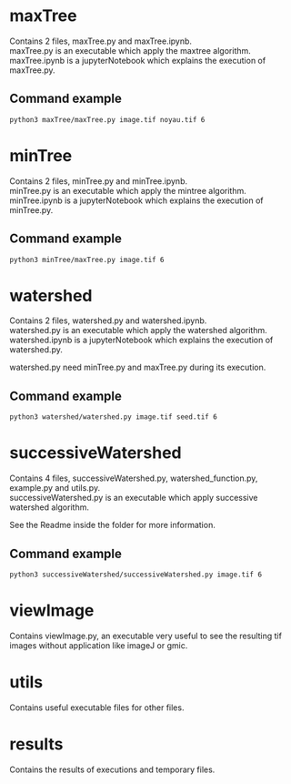 # maxTree

Contains 2 files, maxTree.py and maxTree.ipynb.\
maxTree.py is an executable which apply the maxtree algorithm.\
maxTree.ipynb is a jupyterNotebook which explains the execution of maxTree.py.

 Command example
 --------------------------------------------------------
 `python3 maxTree/maxTree.py image.tif noyau.tif 6`


# minTree

Contains 2 files, minTree.py and minTree.ipynb.\
minTree.py is an executable which apply the mintree algorithm.\
minTree.ipynb is a jupyterNotebook which explains the execution of minTree.py.

 Command example
 --------------------------------------------------------
 `python3 minTree/maxTree.py image.tif 6`


# watershed

Contains 2 files, watershed.py and watershed.ipynb.\
watershed.py is an executable which apply the watershed algorithm.\
watershed.ipynb is a jupyterNotebook which explains the execution of watershed.py.

watershed.py need minTree.py and maxTree.py during its execution.

 Command example
 --------------------------------------------------------
 `python3 watershed/watershed.py image.tif seed.tif 6`


# successiveWatershed

Contains 4 files, successiveWatershed.py, watershed_function.py, example.py and utils.py.\
successiveWatershed.py is an executable which apply successive watershed algorithm.

See the Readme inside the folder for more information.

 Command example
 --------------------------------------------------------
 `python3 successiveWatershed/successiveWatershed.py image.tif 6`


# viewImage

Contains viewImage.py, an executable very useful to see the resulting tif images without application like imageJ or gmic.


# utils

Contains useful executable files for other files.


# results

Contains the results of executions and temporary files.





